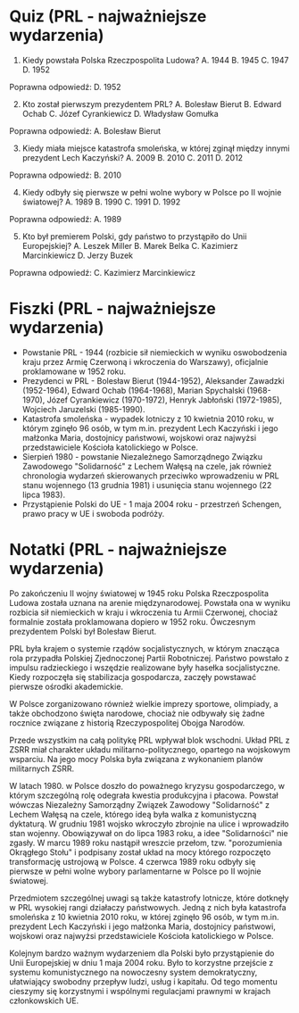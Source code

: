  # Quiz (PRL - najważniejsze wydarzenia)
1. Kiedy powstała Polska Rzeczpospolita Ludowa?
A. 1944
B. 1945
C. 1947
D. 1952

Poprawna odpowiedź: D. 1952

2. Kto został pierwszym prezydentem PRL?
A. Bolesław Bierut
B. Edward Ochab
C. Józef Cyrankiewicz
D. Władysław Gomułka

Poprawna odpowiedź: A. Bolesław Bierut

3. Kiedy miała miejsce katastrofa smoleńska, w której zginął między innymi prezydent Lech Kaczyński?
A. 2009
B. 2010
C. 2011
D. 2012

Poprawna odpowiedź: B. 2010

4. Kiedy odbyły się pierwsze w pełni wolne wybory w Polsce po II wojnie światowej?
A. 1989
B. 1990
C. 1991
D. 1992

Poprawna odpowiedź: A. 1989

5. Kto był premierem Polski, gdy państwo to przystąpiło do Unii Europejskiej?
A. Leszek Miller
B. Marek Belka
C. Kazimierz Marcinkiewicz
D. Jerzy Buzek

Poprawna odpowiedź: C. Kazimierz Marcinkiewicz

# Fiszki (PRL - najważniejsze wydarzenia)
- Powstanie PRL - 1944 (rozbicie sił niemieckich w wyniku oswobodzenia kraju przez Armię Czerwoną i wkroczenia do Warszawy), oficjalnie proklamowane w 1952 roku.
- Prezydenci w PRL - Bolesław Bierut (1944-1952), Aleksander Zawadzki (1952-1964), Edward Ochab (1964-1968), Marian Spychalski (1968-1970), Józef Cyrankiewicz (1970-1972), Henryk Jabłoński (1972-1985), Wojciech Jaruzelski (1985-1990).
- Katastrofa smoleńska - wypadek lotniczy z 10 kwietnia 2010 roku, w którym zginęło 96 osób, w tym m.in. prezydent Lech Kaczyński i jego małżonka Maria, dostojnicy państwowi, wojskowi oraz najwyżsi przedstawiciele Kościoła katolickiego w Polsce.
- Sierpień 1980 - powstanie Niezależnego Samorządnego Związku Zawodowego "Solidarność" z Lechem Wałęsą na czele, jak również chronologia wydarzeń skierowanych przeciwko wprowadzeniu w PRL stanu wojennego (13 grudnia 1981) i usunięcia stanu wojennego (22 lipca 1983).
- Przystąpienie Polski do UE - 1 maja 2004 roku - przestrzeń Schengen, prawo pracy w UE i swoboda podróży.

# Notatki (PRL - najważniejsze wydarzenia)
Po zakończeniu II wojny światowej w 1945 roku Polska Rzeczpospolita Ludowa została uznana na arenie międzynarodowej. Powstała ona w wyniku rozbicia sił niemieckich w kraju i wkroczenia tu Armii Czerwonej, chociaż formalnie została proklamowana dopiero w 1952 roku. Ówczesnym prezydentem Polski był Bolesław Bierut.

PRL była krajem o systemie rządów socjalistycznych, w którym znacząca rola przypadła Polskiej Zjednoczonej Partii Robotniczej. Państwo powstało z impulsu radzieckiego i wszędzie realizowane były hasełka socjalistyczne. Kiedy rozpoczęła się stabilizacja gospodarcza, zaczęły powstawać pierwsze ośrodki akademickie.

W Polsce zorganizowano również wielkie imprezy sportowe, olimpiady, a także obchodzono święta narodowe, chociaż nie odbywały się żadne rocznice związane z historią Rzeczypospolitej Obojga Narodów.

Przede wszystkim na całą politykę PRL wpływał blok wschodni. Układ PRL z ZSRR miał charakter układu militarno-politycznego, opartego na wojskowym wsparciu. Na jego mocy Polska była związana z wykonaniem planów militarnych ZSRR.

W latach 1980. w Polsce doszło do poważnego kryzysu gospodarczego, w którym szczególną rolę odegrała kwestia produkcyjna i płacowa. Powstał wówczas Niezależny Samorządny Związek Zawodowy "Solidarność" z Lechem Wałęsą na czele, którego ideą była walka z komunistyczną dyktaturą. W grudniu 1981 wojsko wkroczyło zbrojnie na ulice i wprowadziło stan wojenny. Obowiązywał on do lipca 1983 roku, a idee "Solidarności" nie zgasły. W marcu 1989 roku nastąpił wreszcie przełom, tzw. "porozumienia Okrągłego Stołu" i podpisany został układ na mocy którego rozpoczęto transformację ustrojową w Polsce. 4 czerwca 1989 roku odbyły się pierwsze w pełni wolne wybory parlamentarne w Polsce po II wojnie światowej.

Przedmiotem szczególnej uwagi są także katastrofy lotnicze, które dotknęły w PRL wysokiej rangi działaczy państwowych. Jedną z nich była katastrofa smoleńska z 10 kwietnia 2010 roku, w której zginęło 96 osób, w tym m.in. prezydent Lech Kaczyński i jego małżonka Maria, dostojnicy państwowi, wojskowi oraz najwyżsi przedstawiciele Kościoła katolickiego w Polsce.

Kolejnym bardzo ważnym wydarzeniem dla Polski było przystąpienie do Unii Europejskiej w dniu 1 maja 2004 roku. Było to korzystne przejście z systemu komunistycznego na nowoczesny system demokratyczny, ułatwiający swobodny przepływ ludzi, usług i kapitału. Od tego momentu cieszymy się korzystnymi i wspólnymi regulacjami prawnymi w krajach członkowskich UE.